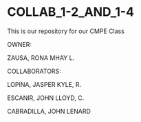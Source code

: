 # COLLAB_1-2_AND_1-4
This is our repository for our CMPE Class

OWNER: 

ZAUSA, RONA MHAY L.

COLLABORATORS:

LOPINA, JASPER KYLE, R.

ESCANIR, JOHN LLOYD, C.


CABRADILLA, JOHN LENARD

